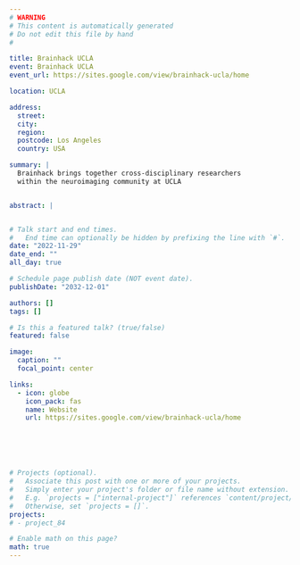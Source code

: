 ```yaml
---
# WARNING
# This content is automatically generated
# Do not edit this file by hand
#

title: Brainhack UCLA
event: Brainhack UCLA
event_url: https://sites.google.com/view/brainhack-ucla/home

location: UCLA

address:
  street:
  city:
  region:
  postcode: Los Angeles
  country: USA

summary: |
  Brainhack brings together cross-disciplinary researchers
  within the neuroimaging community at UCLA


abstract: |


# Talk start and end times.
#   End time can optionally be hidden by prefixing the line with `#`.
date: "2022-11-29"
date_end: ""
all_day: true

# Schedule page publish date (NOT event date).
publishDate: "2032-12-01"

authors: []
tags: []

# Is this a featured talk? (true/false)
featured: false

image:
  caption: ""
  focal_point: center

links:
  - icon: globe
    icon_pack: fas
    name: Website
    url: https://sites.google.com/view/brainhack-ucla/home






# Projects (optional).
#   Associate this post with one or more of your projects.
#   Simply enter your project's folder or file name without extension.
#   E.g. `projects = ["internal-project"]` references `content/project/deep-learning/index.md`.
#   Otherwise, set `projects = []`.
projects:
# - project_84

# Enable math on this page?
math: true
---
```

